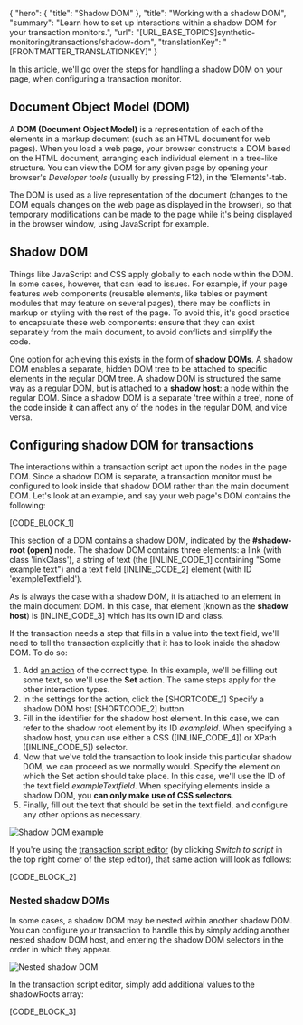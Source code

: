 {
  "hero": {
    "title": "Shadow DOM"
  },
  "title": "Working with a shadow DOM",
  "summary": "Learn how to set up interactions within a shadow DOM for your transaction monitors.",
  "url": "[URL_BASE_TOPICS]synthetic-monitoring/transactions/shadow-dom",
  "translationKey": "[FRONTMATTER_TRANSLATIONKEY]"
}

In this article, we'll go over the steps for handling a shadow DOM on your page, when configuring a transaction monitor. 

## Document Object Model (DOM)

A **DOM (Document Object Model)** is a representation of each of the elements in a markup document (such as an HTML document for web pages). When you load a web page, your browser constructs a DOM based on the HTML document, arranging each individual element in a tree-like structure. You can view the DOM for any given page by opening your browser's *Developer tools* (usually by pressing F12), in the 'Elements'-tab. 

The DOM is used as a live representation of the document (changes to the DOM equals changes on the web page as displayed in the browser), so that temporary modifications can be made to the page while it's being displayed in the browser window, using JavaScript for example. 

## Shadow DOM

Things like JavaScript and CSS apply globally to each node within the DOM. In some cases, however, that can lead to issues. For example, if your page features web components (reusable elements, like tables or payment modules that may feature on several pages), there may be conflicts in markup or styling with the rest of the page. To avoid this, it's good practice to encapsulate these web components: ensure that they can exist separately from the main document, to avoid conflicts and simplify the code.

One option for achieving this exists in the form of **shadow DOMs**. A shadow DOM enables a separate, hidden DOM tree to be attached to specific elements in the regular DOM tree. A shadow DOM is structured the same way as a regular DOM, but is attached to a **shadow host**: a node within the regular DOM. Since a shadow DOM is a separate 'tree within a tree', none of the code inside it can affect any of the nodes in the regular DOM, and vice versa. 

## Configuring shadow DOM for transactions

The interactions within a transaction script act upon the nodes in the page DOM. Since a shadow DOM is separate, a transaction monitor must be configured to look inside that shadow DOM rather than the main document DOM. Let's look at an example, and say your web page's DOM contains the following:

[CODE_BLOCK_1]

This section of a DOM contains a shadow DOM, indicated by the **#shadow-root (open)** node. The shadow DOM contains three elements: a link (with class 'linkClass'), a string of text (the [INLINE_CODE_1] containing "Some example text") and a text field [INLINE_CODE_2] element (with ID 'exampleTextfield'). 

As is always the case with a shadow DOM, it is attached to an element in the main document DOM. In this case, that element (known as the **shadow host**) is [INLINE_CODE_3] which has its own ID and class. 

If the transaction needs a step that fills in a value into the text field, we'll need to tell the transaction explicitly that it has to look inside the shadow DOM. To do so:

1. Add [an action]([LINK_URL_1]) of the correct type. In this example, we'll be filling out some text, so we'll use the **Set** action. The same steps apply for the other interaction types.
2. In the settings for the action, click the [SHORTCODE_1] Specify a shadow DOM host [SHORTCODE_2] button.
3. Fill in the identifier for the shadow host element. In this case, we can refer to the shadow root element by its ID *exampleId*. When specifying a shadow host, you can use either a CSS ([INLINE_CODE_4]) or XPath ([INLINE_CODE_5]) selector.
4. Now that we've told the transaction to look inside this particular shadow DOM, we can proceed as we normally would. Specify the element on which the Set action should take place. In this case, we'll use the ID of the text field *exampleTextfield*. When specifying elements inside a shadow DOM, you **can only make use of CSS selectors**.
5. Finally, fill out the text that should be set in the text field, and configure any other options as necessary.

![Shadow DOM example]([LINK_URL_2])

If you're using the [transaction script editor]([LINK_URL_3]) (by clicking *Switch to script* in the top right corner of the step editor), that same action will look as follows:

[CODE_BLOCK_2]

### Nested shadow DOMs

In some cases, a shadow DOM may be nested within another shadow DOM. You can configure your transaction to handle this by simply adding another nested shadow DOM host, and entering the shadow DOM selectors in the order in which they appear.

![Nested shadow DOM]([LINK_URL_4])

In the transaction script editor, simply add additional values to the shadowRoots array:

[CODE_BLOCK_3]